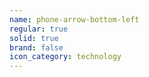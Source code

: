 ```yaml
---
name: phone-arrow-bottom-left
regular: true
solid: true
brand: false
icon_category: technology
---
```

